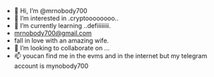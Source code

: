 - 👋 Hi, I’m @mrnobody700
- 👀 I’m interested in .cryptoooooooo..
- 🌱 I’m currently learning ..defiiiiiiii.
- mrnobody700@gmail.com
- fall in love with an amazing wife.
- 💞️ I’m looking to collaborate on ...
- 📫 youcan find me in the evms and in the internet but my telegram account is mynobody700

<!---
mrnobody700/mrnobody700 is a ✨ special ✨ repository because its `README.md` (this file) appears on your GitHub profile.
You can click the Preview link to take a look at your changes.
--->
